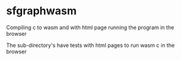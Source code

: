 # sfgraphwasm

Compiling c to wasm and with html page running the program in the browser

The sub-directory's have tests with html pages to run wasm c in the browser

